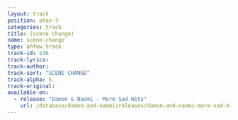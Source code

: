 ```yaml
---
layout: track
position: atoz-3
categories: track
title: (scene change)
name: scene-change
type: ahfow_track
track-id: 136
track-lyrics: 
track-author: 
track-sort: "SCENE CHANGE"
track-alpha: S
track-original: 
available-on:
  - release: "Damon & Naomi - More Sad Hits"
    url: /database/damon-and-naomi/releases/damon-and-naomi-more-sad-hits/
---
```

